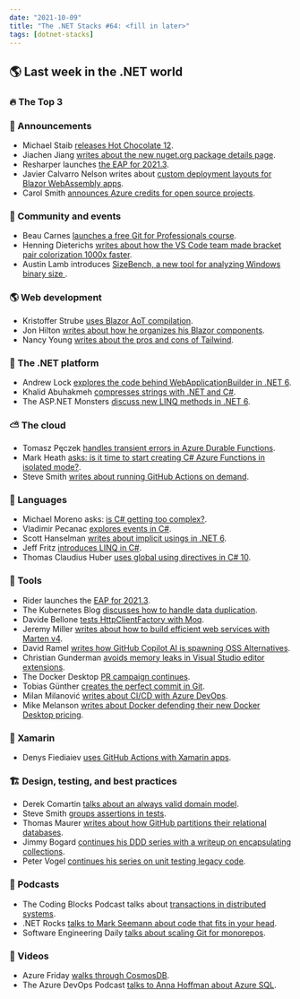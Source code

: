 ```yaml
---
date: "2021-10-09"
title: "The .NET Stacks #64: <fill in later>"
tags: [dotnet-stacks]
---
```


## 🌎 Last week in the .NET world

### 🔥 The Top 3

### 📢 Announcements

- Michael Staib [releases Hot Chocolate 12](https://chillicream.com/blog/2021/09/27/hot-chocolate-12).
- Jiachen Jiang [writes about the new nuget.org package details page](https://devblogs.microsoft.com/nuget/introducing-the-new-nuget-org-package-details-page).
- Resharper launches [the EAP for 2021.3](https://blog.jetbrains.com/dotnet/2021/09/28/resharper-2021-3-eap/).
- Javier Calvarro Nelson writes about [custom deployment layouts for Blazor WebAssembly apps](https://devblogs.microsoft.com/aspnet/custom-deployment-layout-for-blazor-webassembly-apps).
- Carol Smith [announces Azure credits for open source projects](https://cloudblogs.microsoft.com/opensource/2021/09/28/announcing-azure-credits-for-open-source-projects).

### 📅 Community and events

- Beau Carnes [launches a free Git for Professionals course](https://www.freecodecamp.org/news/git-for-professionals/).
- Henning Dieterichs [writes about how the VS Code team made bracket pair colorization 1000x faster](https://code.visualstudio.com/blogs/2021/09/29/bracket-pair-colorization).
- Austin Lamb introduces [SizeBench, a new tool for analyzing Windows binary size
](https://devblogs.microsoft.com/performance-diagnostics/sizebench-a-new-tool-for-analyzing-windows-binary-size).

### 🌎 Web development

- Kristoffer Strube [uses Blazor AoT compilation](https://blog.elmah.io/ahead-of-time-compilation-for-blazor-wasm/).
- Jon Hilton [writes about how he organizes his Blazor components](https://jonhilton.net/blazor-component-folder-structure/).
- Nancy Young [writes about the pros and cons of Tailwind](https://www.webdesignerdepot.com/2021/09/the-pros-and-cons-of-tailwind-css/).

### 🥅 The .NET platform

- Andrew Lock [explores the code behind WebApplicationBuilder in .NET 6](https://andrewlock.net/exploring-dotnet-6-part-3-exploring-the-code-behind-webapplicationbuilder/).
- Khalid Abuhakmeh [compresses strings with .NET and C#](https://khalidabuhakmeh.com/compress-strings-with-dotnet-and-csharp).
- The ASP.NET Monsters [discuss new LINQ methods in .NET 6](https://www.youtube.com/watch?v=c0VwTzQ2gUQ).

### ⛅ The cloud

- Tomasz Pęczek [handles transient errors in Azure Durable Functions](https://www.tpeczek.com/2021/09/handling-transient-errors-in-durable.html).
- Mark Heath [asks: is it time to start creating C# Azure Functions in isolated mode?](https://markheath.net/post/azure-functions-isolated).
- Steve Smith [writes about running GitHub Actions on demand](https://ardalis.com/github-actions-on-demand/).

### 📔 Languages

- Michael Moreno asks: [is C# getting too complex?](https://medium.com/nerd-for-tech/is-c-getting-too-complicated-for-its-own-good-83c149a6faca).
- Vladimir Pecanac [explores events in C#](https://code-maze.com/csharp-events/).
- Scott Hanselman [writes about implicit usings in .NET 6](https://www.hanselman.com/blog/implicit-usings-in-net-6).
- Jeff Fritz [introduces LINQ in C#](https://www.youtube.com/watch?v=sfe8UX9b9xM).
- Thomas Claudius Huber [uses global using directives in C# 10](https://www.thomasclaudiushuber.com/2021/09/30/c-10-global-using-directives/).

### 🔧 Tools

- Rider launches the [EAP for 2021.3](https://blog.jetbrains.com/dotnet/2021/09/28/rider-2021-3-eap/).
- The Kubernetes Blog [discusses how to handle data duplication](https://kubernetes.io/blog/2021/09/29/how-to-handle-data-duplication-in-data-heavy-kubernetes-environments/).
- Davide Bellone [tests HttpClientFactory with Moq](https://www.code4it.dev/blog/testing-httpclientfactory-moq).
- Jeremy Miller [writes about how to build efficient web services with Marten v4](https://jeremydmiller.com/2021/09/28/efficient-web-services-with-marten-v4/).
- David Ramel [writes how GitHub Copilot AI is spawning OSS Alternatives](https://visualstudiomagazine.com/articles/2021/09/24/github-copilot-alternatives.aspx).
- Christian Gunderman [avoids memory leaks in Visual Studio editor extensions](https://devblogs.microsoft.com/visualstudio/avoiding-memory-leaks-in-visual-studio-editor-extensions).
- The Docker Desktop [PR campaign continues](https://www.docker.com/blog/looking-for-a-docker-alternative-consider-this/).
- Tobias Günther [creates the perfect commit in Git](https://css-tricks.com/creating-the-perfect-commit-in-git/).
- Milan Milanović [writes about CI/CD with Azure DevOps](https://milan.milanovic.org/post/cd-cd-with-azure-devops-yaml/).
- Mike Melanson [writes about Docker defending their new Docker Desktop pricing](https://thenewstack.io/docker-defends-desktop-pricing-says-support-led-to-faster-features/).

### 📱 Xamarin

- Denys Fiediaiev [uses GitHub Actions with Xamarin apps](https://prin53.medium.com/github-actions-xamarin-apps-231a65642631).

### 🏗 Design, testing, and best practices

- Derek Comartin [talks about an always valid domain model](https://codeopinion.com/always-valid-domain-model/).
- Steve Smith [groups assertions in tests](https://ardalis.com/grouping-assertions-in-tests/).
- Thomas Maurer [writes about how GitHub partitions their relational databases](https://github.blog/2021-09-27-partitioning-githubs-relational-databases-scale/).
- Jimmy Bogard [continues his DDD series with a writeup on encapsulating collections](https://jimmybogard.com/domain-driven-refactoring-encapsulating-collections).
- Peter Vogel [continues his series on unit testing legacy code](https://www.telerik.com/blogs/unit-testing-legacy-code-part-2-leveraging-mock-objects).

### 🎤 Podcasts

- The Coding Blocks Podcast talks about [transactions in distributed systems](https://www.codingblocks.net/podcast/transactions-in-distributed-systems/).
- .NET Rocks [talks to Mark Seemann about code that fits in your head](https://www.dotnetrocks.com/default.aspx?ShowNum=1759).
- Software Engineering Daily [talks about scaling Git for monorepos](https://softwareengineeringdaily.com/2021/09/30/git-scales-for-monorepos-with-derrick-stolee/).

### 🎥 Videos

- Azure Friday [walks through CosmosDB](https://channel9.msdn.com/Shows/Azure-Friday/Azure-Cosmos-DB-autoscale-session-state-monitoring-and-more).
- The Azure DevOps Podcast [talks to Anna Hoffman about Azure SQL](http://azuredevopspodcast.clear-measure.com/azure-sql-database-with-anna-hoffman-episode-160).

